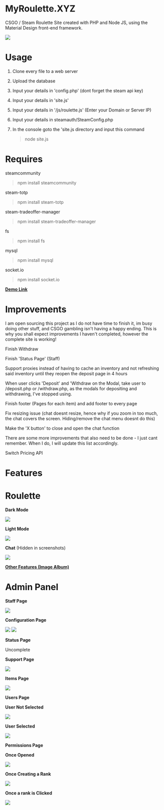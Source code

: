 # MyRoulette.XYZ
CSGO / Steam Roulette Site created with PHP and Node JS, using the Material Design front-end framework.

![](https://i.imgur.com/G3f8UBj.png)

# Usage

1. Clone every file to a web server

2. Upload the database

2. Input your details in 'config.php' (dont forget the steam api key)

3. Input your details in 'site.js'

4. Input your details in '/js/roulette.js' (Enter your Domain or Server IP)

5. Input your details in steamauth/SteamConfig.php

5. In the console goto the 'site.js directory and input this command
   > node site.js

# Requires

steamcommunity
>npm install steamcommunity

steam-totp
>npm install steam-totp

steam-tradeoffer-manager
>npm install steam-tradeoffer-manager

fs
>npm install fs

mysql
>npm install mysql

socket.io
>npm install socket.io

[**Demo Link**](http://104.131.65.32)

# Improvements
I am open sourcing this project as I do not have time to finish it, im busy doing other stuff, and CSGO gambling isn't having a happy ending. This is why you shall expect improvements I haven't completed, however the complete site is working!

Finish Withdraw

Finish 'Status Page' (Staff)

Support proxies instead of having to cache an inventory and not refreshing said inventory until they reopen the deposit page in 4 hours

When user clicks 'Deposit' and 'Withdraw on the Modal, take user to /deposit.php or /withdraw.php, as the modals for depositing and withdrawing, I've stopped using.

Finish footer (Pages for each item) and add footer to every page

Fix resizing issue (chat doesnt resize, hence why if you zoom in too much, the chat covers the screen. Hiding/remove the chat menu doesnt do this)

Make the 'X button' to close and open the chat function

There are some more improvements that also need to be done - I just cant remember. When I do, I will update this list accordingly.

Switch Pricing API

# Features
# Roulette

**Dark Mode**

![](https://i.imgur.com/wiPWpAq.png)

**Light Mode**

![](https://i.imgur.com/G3f8UBj.png)

**Chat**
(Hidden in screenshots)

![](https://i.imgur.com/KQOTVPg.png)

**[Other Features (Image Album)](https://imgur.com/a/OSRTf)**

# Admin Panel
**Staff Page**

![](https://i.imgur.com/8oEJ4Hv.png)

**Configuration Page**

![](https://i.imgur.com/NJIRM7a.png)
![](https://i.imgur.com/38LsOD1.png)

**Status Page**

Uncomplete

**Support Page**

![](https://i.imgur.com/wIpXsXD.png)

**Items Page**

![](https://i.imgur.com/izxBPjZ.png)

**Users Page**

**User Not Selected**

![](https://i.imgur.com/Pgn4KPP.png)

**User Selected**

![](https://i.imgur.com/JwoXLGv.png)

**Permissions Page**

**Once Opened**

![](https://i.imgur.com/jaugtGn.png)

**Once Creating a Rank**

![](https://i.imgur.com/QrmHJyo.png)

**Once a rank is Clicked**

![](https://i.imgur.com/579opKR.png)